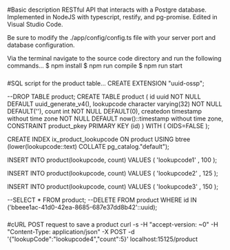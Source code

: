 #####
#Basic description
RESTful API that interacts with a Postgre database. Implemented in NodeJS with typescript, restify, and pg-promise. Edited in Visual Studio Code.

Be sure to modify the ./app/config/config.ts file with your server port and database configuration.

Via the terminal navigate to the source code directory and run the following commands...
$ npm install
$ npm run compile
$ npm run start


#####
#SQL script for the product table...
CREATE EXTENSION "uuid-ossp";

--DROP TABLE product;
CREATE TABLE product (
  id uuid NOT NULL DEFAULT uuid_generate_v4(),
  lookupcode character varying(32) NOT NULL DEFAULT(''),
  count int NOT NULL DEFAULT(0),
  createdon timestamp without time zone NOT NULL DEFAULT now()::timestamp without time zone,
  CONSTRAINT product_pkey PRIMARY KEY (id)
) WITH (
  OIDS=FALSE
);

CREATE INDEX ix_product_lookupcode
  ON product
  USING btree
  (lower(lookupcode::text) COLLATE pg_catalog."default");

INSERT INTO product(lookupcode, count) VALUES (
       'lookupcode1'
     , 100
);

INSERT INTO product(lookupcode, count) VALUES (
       'lookupcode2'
     , 125
);

INSERT INTO product(lookupcode, count) VALUES (
       'lookupcode3'
     , 150
);

--SELECT * FROM product;
--DELETE FROM product WHERE id IN ('bbeee1ac-41d0-42ea-8685-687e37dd8b42'::uuid);


#####
#cURL POST request to save a product
curl -s -H "accept-version: ~0" -H "Content-Type: application/json" -X POST -d '{"lookupCode":"lookupcode4","count":5}' localhost:15125/product

#####
#